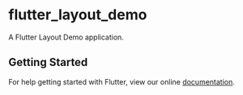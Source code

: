 # flutter_layout_demo

A Flutter Layout Demo application.

## Getting Started

For help getting started with Flutter, view our online
[documentation](https://flutter.io/).
